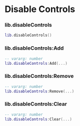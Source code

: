 # Disable Controls

### lib.disableControls
```lua
lib.disableControls()
```

### lib.disableControls:Add
```lua
-- vararg: number
lib.disableControls:Add(...)
```

### lib.disableControls:Remove
```lua
-- vararg: number
lib.disableControls:Remove(...)
```

### lib.disableControls:Clear
```lua
-- vararg: number
lib.disableControls:Clear(...)
```
